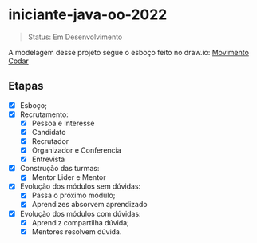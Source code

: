 # iniciante-java-oo-2022

> Status: Em Desenvolvimento

A modelagem desse projeto segue o esboço feito no draw.io:
[Movimento Codar](https://drive.google.com/file/d/1JTykce0otRLihWIxCL6onYFPwS3FzOl_/view?usp=sharing)

## Etapas
- [x] Esboço;
- [x] Recrutamento:
    - [x] Pessoa e Interesse
    - [x] Candidato
    - [x] Recrutador
    - [x] Organizador e Conferencia
    - [x] Entrevista
- [x] Construção das turmas:
    - [x] Mentor Lider e Mentor
- [x] Evolução dos módulos sem dúvidas:
    - [x] Passa o próximo módulo;
    - [x] Aprendizes absorvem aprendizado
- [x] Evolução dos módulos com dúvidas:
    - [x] Aprendiz compartilha dúvida;
    - [x] Mentores resolvem dúvida.
